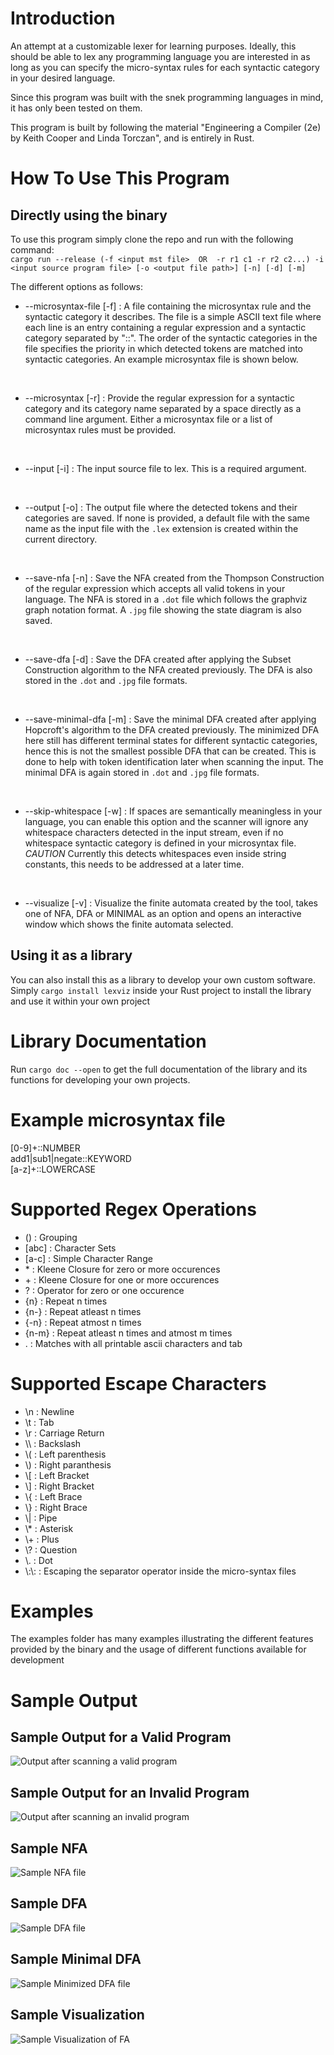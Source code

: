 # Introduction
An attempt at a customizable lexer for learning purposes. Ideally, this should be able to lex any programming language you are interested in as long as you can specify the micro-syntax rules for each syntactic category in your desired language.

Since this program was built with the snek programming languages in mind, it has only been tested on them.

This program is built by following the material "Engineering a Compiler (2e) by Keith Cooper and Linda Torczan", and is entirely in Rust.


# How To Use This Program

## Directly using the binary

To use this program simply clone the repo and run with the following command:
<br>
`cargo run --release (-f <input mst file>  OR  -r r1 c1 -r r2 c2...) -i <input source program file> [-o <output file path>] [-n] [-d] [-m]`

The different options as follows:

- --microsyntax-file [-f] : A file containing the microsyntax rule and the syntactic category it describes. The file is a simple ASCII text file where each line is an entry containing a regular expression and a syntactic category separated by "::". The order of the syntactic categories in the file specifies the priority in which detected tokens are matched into syntactic categories. An example microsyntax file is shown below.

<br>

- --microsyntax [-r] : Provide the regular expression for a syntactic category and its category name separated by a space directly as a command line argument. Either a microsyntax file or a list of microsyntax rules must be provided.

<br>

- --input [-i] : The input source file to lex. This is a required argument.

<br>

- --output [-o] : The output file where the detected tokens and their categories are saved. If none is provided, a default file with the same name as the input file with the `.lex` extension is created within the current directory.

<br>

- --save-nfa [-n] : Save the NFA created from the Thompson Construction of the regular expression which accepts all valid tokens in your language. The NFA is stored in a `.dot` file which follows the graphviz graph notation format. A `.jpg` file showing the state diagram is also saved.

<br>

- --save-dfa [-d] : Save the DFA created after applying the Subset Construction algorithm to the NFA created previously. The DFA is also stored in the `.dot` and `.jpg` file formats.

<br>

- --save-minimal-dfa [-m] : Save the minimal DFA created after applying Hopcroft's algorithm to the DFA created previously. The minimized DFA here still has different terminal states for different syntactic categories, hence this is not the smallest possible DFA that can be created. This is done to help with token identification later when scanning the input. The minimal DFA is again stored in `.dot` and `.jpg` file formats.

<br>

- --skip-whitespace [-w] : If spaces are semantically meaningless in your language, you can enable this option and the scanner will ignore any whitespace characters detected in the input stream, even if no whitespace syntactic category is defined in your microsyntax file. *CAUTION* Currently this detects whitespaces even inside string constants, this needs to be addressed at a later time.

<br>

- --visualize [-v] : Visualize the finite automata created by the tool, takes one of NFA, DFA or MINIMAL as an option and opens an interactive window which shows the finite automata selected.

## Using it as a library

You can also install this as a library to develop your own custom software. Simply `cargo install lexviz` inside your Rust project to install the library and use it within your own project

# Library Documentation

Run `cargo doc --open` to get the full documentation of the library and its functions for developing your own projects.

# Example microsyntax file

[0-9]+::NUMBER
<br>
add1|sub1|negate::KEYWORD
<br>
[a-z]+::LOWERCASE

# Supported Regex Operations
- () : Grouping
- [abc] : Character Sets
- [a-c] : Simple Character Range
- \* : Kleene Closure for zero or more occurences
- \+ : Kleene Closure for one or more occurences
- ? : Operator for zero or one occurence
- {n} : Repeat n times
- {n-} : Repeat atleast n times
- {-n} : Repeat atmost n times
- {n-m} : Repeat atleast n times and atmost m times
- . : Matches with all printable ascii characters and tab

# Supported Escape Characters
- \n : Newline
- \t : Tab
- \r : Carriage Return
- \\\\ : Backslash
- \\\( : Left parenthesis
- \\\) : Right paranthesis
- \\\[ : Left Bracket
- \\\] : Right Bracket
- \\\{ : Left Brace
- \\\} : Right Brace
- \\\| : Pipe
- \\\* : Asterisk
- \\\+ : Plus
- \\\? : Question
- \\\. : Dot
- \\:\\: : Escaping the separator operator inside the micro-syntax files

# Examples

The examples folder has many examples illustrating the different features provided by the binary and the usage of different functions available for development

# Sample Output

## Sample Output for a Valid Program

![Output after scanning a valid program](./images/valid.png)

## Sample Output for an Invalid Program
![Output after scanning an invalid program](./images/invalid.png)

## Sample NFA
![Sample NFA file](./images/constructed_nfa.png)

## Sample DFA
![Sample DFA file](./images/constructed_dfa.png)

## Sample Minimal DFA
![Sample Minimized DFA file](./images/constructed_minimal_dfa.png)

## Sample Visualization

![Sample Visualization of FA](./images/fa_visualization.png)
